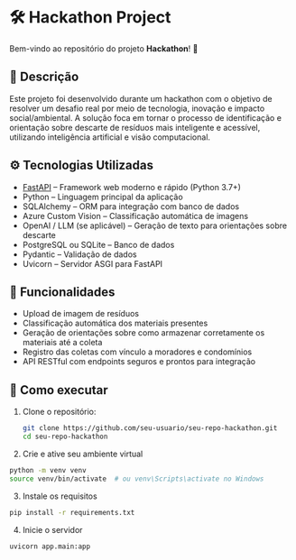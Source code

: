 # 🛠️ Hackathon Project

Bem-vindo ao repositório do projeto **Hackathon**! 🚀

## 📌 Descrição

Este projeto foi desenvolvido durante um hackathon com o objetivo de resolver um desafio real por meio de tecnologia, inovação e impacto social/ambiental. A solução foca em tornar o processo de identificação e orientação sobre descarte de resíduos mais inteligente e acessível, utilizando inteligência artificial e visão computacional.

## ⚙️ Tecnologias Utilizadas

- [FastAPI](https://fastapi.tiangolo.com/) – Framework web moderno e rápido (Python 3.7+)
- Python – Linguagem principal da aplicação
- SQLAlchemy – ORM para integração com banco de dados
- Azure Custom Vision – Classificação automática de imagens
- OpenAI / LLM (se aplicável) – Geração de texto para orientações sobre descarte
- PostgreSQL ou SQLite – Banco de dados
- Pydantic – Validação de dados
- Uvicorn – Servidor ASGI para FastAPI

## 🚀 Funcionalidades

- Upload de imagem de resíduos
- Classificação automática dos materiais presentes
- Geração de orientações sobre como armazenar corretamente os materiais até a coleta
- Registro das coletas com vínculo a moradores e condomínios
- API RESTful com endpoints seguros e prontos para integração

## 🔧 Como executar

1. Clone o repositório:
   ```bash
   git clone https://github.com/seu-usuario/seu-repo-hackathon.git
   cd seu-repo-hackathon
   ```

2. Crie e ative seu ambiente virtual 

  ```bash
  python -m venv venv
  source venv/bin/activate  # ou venv\Scripts\activate no Windows
  ```

3. Instale os requisitos

  ```bash
  pip install -r requirements.txt
  ```

4. Inicie o servidor 

  ```bash
 uvicorn app.main:app  
  ```